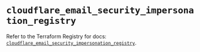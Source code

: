 # `cloudflare_email_security_impersonation_registry`

Refer to the Terraform Registry for docs: [`cloudflare_email_security_impersonation_registry`](https://registry.terraform.io/providers/cloudflare/cloudflare/5.10.1/docs/resources/email_security_impersonation_registry).
